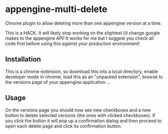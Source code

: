 appengine-multi-delete
======================

Chrome plugin to allow deleting more than one appengine version at a time.

This is a HACK. It will likely stop working on the slightest UI change 
google makes to the appengine API! It works for me but I suggest you check
all code first before using this against your production environment!

Installation
------------

This is a chrome extension, so download this into a local directory, enable
developer mode in chrome, load this as an "unpacked extension", browse to
the versions page of your appengine application ...

Usage
-----

On the versions page you should now see new checkboxes and a new button to
delete selected versions (the ones with clicked checkboxes). If you click
the button it will pop up a confirmation dialog and then proceed to open
each delete page and click its confirmation button.

